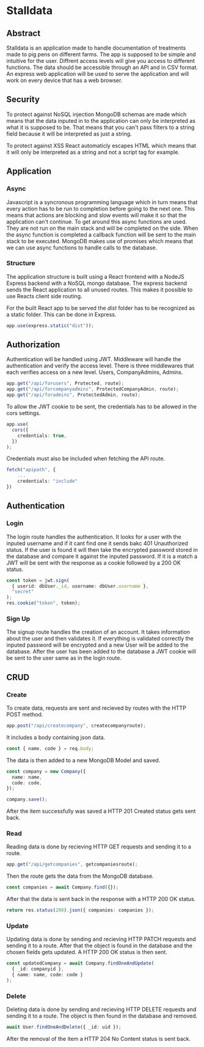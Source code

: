 # Stalldata

## Abstract

Stalldata is an application made to handle documentation of treatments made to pig pens on different farms. The app is supposed to be simple and intuitive for the user. Diffrent access levels will give you access to different functions. The data should be accessible through an API and in CSV format. An express web application will be used to serve the application and will work on every device that has a web browser.

## Security

To protect against NoSQL injection MongoDB schemas are made which means that the data inputed in to the application can only be interpreted as what it is supposed to be. That means that you can't pass filters to a string field because it will be interpreted as just a string.

To protect against XSS React automaticly escapes HTML which means that it will only be interpreted as a string and not a script tag for example.

## Application

### Async

Javascript is a syncronous programming language which in turn means that every action has to be run to completion before going to the next one. This means that actions are blocking and slow events will make it so that the application can't continue. To get around this async functions are used. They are not run on the main stack and will be completed on the side. When the async function is completed a callback function will be sent to the main stack to be executed. MongoDB makes use of promises which means that we can use async functions to handle calls to the database.

### Structure

The application structure is built using a React frontend with a NodeJS Express backend with a NoSQL mongo database. The express backend sends the React application to all unused routes. This makes it possible to use Reacts client side routing.

For the built React app to be served the _dist_ folder has to be recognized as a static folder. This can be done in Express.

```ts
app.use(express.static("dist"));
```

## Authorization

Authentication will be handled using JWT. Middleware will handle the authentication and verify the access level. There is three middlewares that each verifies access on a new level. Users, CompanyAdmins, Admins.

```ts
app.get("/api/forusers", Protected, route);
app.get("/api/forcompanyadmins", ProtectedCompanyAdmin, route);
app.get("/api/foradmins", ProtectedAdmin, route);
```

To allow the JWT cookie to be sent, the credentials has to be allowed in the cors settings.

```ts
app.use(
  cors({
    credentials: true,
  })
);
```

Credentials must also be included when fetching the API route.

```ts
fetch("apipath", {
    ...
    credentials: "include"
})
```

## Authentication

### Login

The login route handles the authentication. It looks for a user with the inputed username and if it cant find one it sends bakc 401 Unauthorized status. If the user is found it will then take the encrypted password stored in the database and compare it against the inputed password. If it is a match a JWT will be sent with the response as a cookie followed by a 200 OK status.

```ts
const token = jwt.sign(
  { userid: dbUser._id, username: dbUser.username },
  "secret"
);
res.cookie("token", token);
```

### Sign Up

The signup route handles the creation of an account. It takes information about the user and then validates it. If everything is validated correctly the inputed password will be encrypted and a new User will be added to the database. After the user has been added to the database a JWT cookie will be sent to the user same as in the login route.

## CRUD

### Create

To create data, requests are sent and recieved by routes with the HTTP POST method.

```ts
app.post("/api/createcompany", createcompanyroute);
```

It includes a body containing json data.

```ts
const { name, code } = req.body;
```

The data is then added to a new MongoDB Model and saved.

```ts
const company = new Company({
  name: name,
  code: code,
});

company.save();
```

After the item successfully was saved a HTTP 201 Created status gets sent back.

### Read

Reading data is done by recieving HTTP GET requests and sending it to a route.

```ts
app.get("/api/getcompanies", getcompaniesroute);
```

Then the route gets the data from the MongoDB database.

```ts
const companies = await Company.find({});
```

After that the data is sent back in the response with a HTTP 200 OK status.

```ts
return res.status(200).json({ companies: companies });
```

### Update

Updating data is done by sending and recieving HTTP PATCH requests and sending it to a route. After that the object is found in the database and the chosen fields gets updated. A HTTP 200 OK status is then sent.

```ts
const updatedCompany = await Company.findOneAndUpdate(
  { _id: companyid },
  { name: name, code: code }
);
```

### Delete

Deleting data is done by sending and recieving HTTP DELETE requests and sending it to a route. The object is then found in the database and removed.

```ts
await User.findOneAndDelete({ _id: uid });
```

After the removal of the item a HTTP 204 No Content status is sent back.

